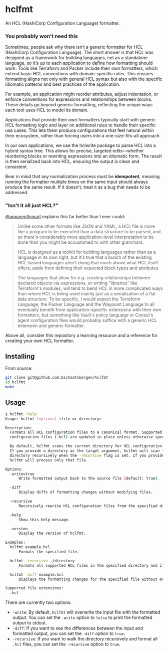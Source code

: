 # hclfmt

An HCL (HashiCorp Configuration Language) formatter.

### You probably won't need this
Sometimes, people ask why there isn’t a generic formatter for HCL (HashiCorp Configuration Language). The short answer is that HCL was designed as a framework for building languages, not as a standalone language, so it’s up to each application to define how formatting should work. Tools like Terraform and Packer include their own formatters, which extend basic HCL conventions with domain-specific rules. This ensures formatting aligns not only with general HCL syntax but also with the specific idiomatic patterns and best practices of the application.

For example, an application might reorder attributes, adjust indentation, or enforce conventions for expressions and relationships between blocks. These details go beyond generic formatting, reflecting the unique ways each tool uses HCL to model its domain.

Applications that provide their own formatters typically start with generic HCL formatting logic and layer on additional rules to handle their specific use cases. This lets them produce configurations that feel natural within their ecosystem, rather than forcing users into a one-size-fits-all approach.

In our own applications, we use the hclwrite package to parse HCL into a hybrid syntax tree. This allows for precise, targeted edits—whether reordering blocks or rewriting expressions into an idiomatic form. The result is then serialized back into HCL, ensuring the output is clean and consistent.

Bear in mind that any normalization process must be **idempotent**, meaning running the formatter multiple times on the same input should always produce the same result. If it doesn’t, treat it as a bug that needs to be addressed.

### "Isn't it all just HCL?"
[@apparentlymart](https://github.com/apparentlymart) explains this far better than I ever could:
> Unlike some other formats like JSON and YAML, a HCL file is more like a program to be executed than a data structure to be parsed, and so there's considerably more application-level interpretation to be done than you might be accustomed to with other grammars.

> HCL is designed as a toolkit for building languages rather than as a language in its own right, but it's true that a bunch of the existing HCL-based languages aren't doing that much above what HCL itself offers, aside from defining their expected block types and attributes.

> The languages that allow for e.g. creating relationships between declared objects via expressions, or writing "libraries" like Terraform's modules, will tend to bend HCL in more complicated ways than where HCL is being used mainly just as a serialization of a flat data structure. To be specific, I would expect the Terraform Language, the Packer Language and the Waypoint Language to all eventually benefit from application-specific extensions with their own formatters, but something like Vault's policy language or Consul's agent configuration files would probably suffice with a generic HCL extension and generic formatter.

Above all, consider this repository a learning resource and a reference for creating your own HCL formatter.

## Installing

From source:
```sh
git clone git@github.com:bschaatsbergen/hclfmt
cd hclfmt
make
```

## Usage

```sh
$ hclfmt -help
Usage: hclfmt [options] <file or directory>

Description:
  Formats all HCL configuration files to a canonical format. Supported
  configuration files (.hcl) are updated in place unless otherwise specified.

  By default, hclfmt scans the current directory for HCL configuration files.
  If you provide a directory as the target argument, hclfmt will scan that
  directory recursively when the -recursive flag is set. If you provide a file,
  hclfmt will process only that file.

Options:
  -write=true
      Write formatted output back to the source file (default: true).

  -diff
      Display diffs of formatting changes without modifying files.

  -recursive
      Recursively rewrite HCL configuration files from the specified directory.

  -help
      Show this help message.

  -version
      Display the version of hclfmt.

Examples:
  hclfmt example.hcl
      Formats the specified file.

  hclfmt -recursive ./directory
      Formats all supported HCL files in the specified directory and its subdirectories.

  hclfmt -diff example.hcl
      Displays the formatting changes for the specified file without modifying it.

Supported file extensions:
  .hcl
```

There are currently two options:

- `-write`: By default, `hclfmt` will overwrite the input file with the formatted output. You can set the `-write` option to `false` to print the formatted output to stdout.
- `-diff`: If you want to see the differences between the input and formatted output, you can set the `-diff` option to `true`.
- `-recursive`: If you want to walk the directory recursively and format all `.hcl` files, you can set the `-recursive` option to `true`.

